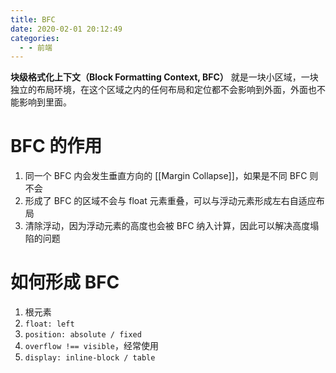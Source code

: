 ```yaml
---
title: BFC
date: 2020-02-01 20:12:49
categories:
  - - 前端
---
```


**块级格式化上下文（Block Formatting Context, BFC）** 就是一块小区域，一块独立的布局环境，在这个区域之内的任何布局和定位都不会影响到外面，外面也不能影响到里面。

# BFC 的作用

1. 同一个 BFC 内会发生垂直方向的 [[Margin Collapse]]，如果是不同 BFC 则不会
2. 形成了 BFC 的区域不会与 float 元素重叠，可以与浮动元素形成左右自适应布局
3. 清除浮动，因为浮动元素的高度也会被 BFC 纳入计算，因此可以解决高度塌陷的问题

# 如何形成 BFC

1. 根元素
2. `float: left`
3. `position: absolute / fixed`
4. `overflow !== visible`，经常使用
5. `display: inline-block / table`

